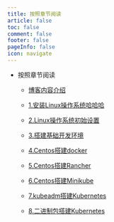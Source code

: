 ```yaml
---
title: 按照章节阅读
article: false
toc: false
comment: false
footer: false
pageInfo: false
icon: navigate
---
```


- 按照章节阅读

    - <a class="breadcrumb-link" href="centos7-chapter-0.博客内容介绍.html">博客内容介绍</a>

    - <a class="breadcrumb-link" href="centos7-chapter-1.安装Linux操作系统哈哈哈.html">1.安装Linux操作系统哈哈哈</a>

    - <a class="breadcrumb-link" href="centos7-chapter-2.Linux操作系统初始设置.html">2.Linux操作系统初始设置</a>

    - <a class="breadcrumb-link" href="centos7-chapter-3.搭建基础开发环境.html">3.搭建基础开发环境</a>

    - <a class="breadcrumb-link" href="centos7-chapter-4.Centos搭建docker.html">4.Centos搭建docker</a>

    - <a class="breadcrumb-link" href="centos7-chapter-5.Centos搭建Rancher.html">5.Centos搭建Rancher</a>

    - <a class="breadcrumb-link" href="centos7-chapter-6.Centos搭建Minikube.html">6.Centos搭建Minikube</a>

    - <a class="breadcrumb-link" href="centos7-chapter-7.kubeadm搭建Kubernetes.html">7.kubeadm搭建Kubernetes</a>

    - <a class="breadcrumb-link" href="centos7-chapter-8.二进制包搭建Kubernetes.html">8.二进制包搭建Kubernetes</a>

